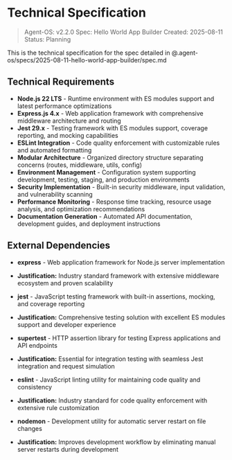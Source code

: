 # Technical Specification

> Agent-OS: v2.2.0
> Spec: Hello World App Builder
> Created: 2025-08-11
> Status: Planning

This is the technical specification for the spec detailed in @.agent-os/specs/2025-08-11-hello-world-app-builder/spec.md

## Technical Requirements

- **Node.js 22 LTS** - Runtime environment with ES modules support and latest performance optimizations
- **Express.js 4.x** - Web application framework with comprehensive middleware architecture and routing
- **Jest 29.x** - Testing framework with ES modules support, coverage reporting, and mocking capabilities
- **ESLint Integration** - Code quality enforcement with customizable rules and automated formatting
- **Modular Architecture** - Organized directory structure separating concerns (routes, middleware, utils, config)
- **Environment Management** - Configuration system supporting development, testing, staging, and production environments
- **Security Implementation** - Built-in security middleware, input validation, and vulnerability scanning
- **Performance Monitoring** - Response time tracking, resource usage analysis, and optimization recommendations
- **Documentation Generation** - Automated API documentation, development guides, and deployment instructions

## External Dependencies

- **express** - Web application framework for Node.js server implementation
- **Justification:** Industry standard framework with extensive middleware ecosystem and proven scalability

- **jest** - JavaScript testing framework with built-in assertions, mocking, and coverage reporting
- **Justification:** Comprehensive testing solution with excellent ES modules support and developer experience

- **supertest** - HTTP assertion library for testing Express applications and API endpoints
- **Justification:** Essential for integration testing with seamless Jest integration and request simulation

- **eslint** - JavaScript linting utility for maintaining code quality and consistency
- **Justification:** Industry standard for code quality enforcement with extensive rule customization

- **nodemon** - Development utility for automatic server restart on file changes
- **Justification:** Improves development workflow by eliminating manual server restarts during development
